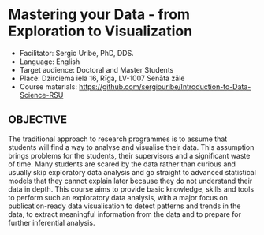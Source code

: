 

# Mastering your Data - from Exploration to Visualization
+ Facilitator: 	Sergio Uribe, PhD, DDS. 	
+ Language:	English
+ Target audience:	Doctoral and Master Students
+ Place: 		Dzirciema iela 16, Rīga, LV-1007 Senāta zāle
+ Course materials:	https://github.com/sergiouribe/Introduction-to-Data-Science-RSU

## OBJECTIVE
The traditional approach to research programmes is to assume that students will find a way to analyse and visualise their data. This assumption brings problems for the students, their supervisors and a significant waste of time. Many students are scared by the data rather than curious and usually skip exploratory data analysis and go straight to advanced statistical models that they cannot explain later because they do not understand their data in depth. This course aims to provide basic knowledge, skills and tools to perform such an exploratory data analysis, with a major focus on publication-ready data visualisation to detect patterns and trends in the data, to extract meaningful information from the data and to prepare for further inferential analysis.  
